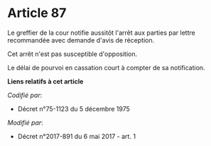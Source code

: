 # Article 87

Le greffier de la cour notifie aussitôt l'arrêt aux parties par lettre recommandée avec demande d'avis de réception.

Cet arrêt n'est pas susceptible d'opposition.

Le délai de pourvoi en cassation court à compter de sa notification.

**Liens relatifs à cet article**

_Codifié par_:

  - Décret n°75-1123 du 5 décembre 1975

_Modifié par_:

  - Décret n°2017-891 du 6 mai 2017 - art. 1
